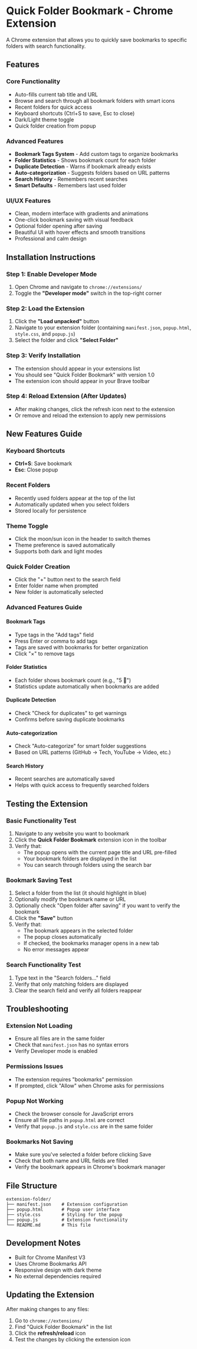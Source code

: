 # Quick Folder Bookmark - Chrome Extension

A Chrome extension that allows you to quickly save bookmarks to specific folders with search functionality.

## Features

### Core Functionality
- Auto-fills current tab title and URL
- Browse and search through all bookmark folders with smart icons
- Recent folders for quick access
- Keyboard shortcuts (Ctrl+S to save, Esc to close)
- Dark/Light theme toggle
- Quick folder creation from popup

### Advanced Features
- **Bookmark Tags System** - Add custom tags to organize bookmarks
- **Folder Statistics** - Shows bookmark count for each folder
- **Duplicate Detection** - Warns if bookmark already exists
- **Auto-categorization** - Suggests folders based on URL patterns
- **Search History** - Remembers recent searches
- **Smart Defaults** - Remembers last used folder

### UI/UX Features
- Clean, modern interface with gradients and animations
- One-click bookmark saving with visual feedback
- Optional folder opening after saving
- Beautiful UI with hover effects and smooth transitions
- Professional and calm design

## Installation Instructions

### Step 1: Enable Developer Mode
1. Open Chrome and navigate to `chrome://extensions/`
2. Toggle the **"Developer mode"** switch in the top-right corner

### Step 2: Load the Extension
1. Click the **"Load unpacked"** button
2. Navigate to your extension folder (containing `manifest.json`, `popup.html`, `style.css`, and `popup.js`)
3. Select the folder and click **"Select Folder"**

### Step 3: Verify Installation
- The extension should appear in your extensions list
- You should see "Quick Folder Bookmark" with version 1.0
- The extension icon should appear in your Brave toolbar

### Step 4: Reload Extension (After Updates)
- After making changes, click the refresh icon next to the extension
- Or remove and reload the extension to apply new permissions

## New Features Guide

### Keyboard Shortcuts
- **Ctrl+S**: Save bookmark
- **Esc**: Close popup

### Recent Folders
- Recently used folders appear at the top of the list
- Automatically updated when you select folders
- Stored locally for persistence

### Theme Toggle
- Click the moon/sun icon in the header to switch themes
- Theme preference is saved automatically
- Supports both dark and light modes

### Quick Folder Creation
- Click the "+" button next to the search field
- Enter folder name when prompted
- New folder is automatically selected

### Advanced Features Guide

#### Bookmark Tags
- Type tags in the "Add tags" field
- Press Enter or comma to add tags
- Tags are saved with bookmarks for better organization
- Click "×" to remove tags

#### Folder Statistics
- Each folder shows bookmark count (e.g., "5 📄")
- Statistics update automatically when bookmarks are added

#### Duplicate Detection
- Check "Check for duplicates" to get warnings
- Confirms before saving duplicate bookmarks

#### Auto-categorization
- Check "Auto-categorize" for smart folder suggestions
- Based on URL patterns (GitHub → Tech, YouTube → Video, etc.)

#### Search History
- Recent searches are automatically saved
- Helps with quick access to frequently searched folders

## Testing the Extension

### Basic Functionality Test
1. Navigate to any website you want to bookmark
2. Click the **Quick Folder Bookmark** extension icon in the toolbar
3. Verify that:
   - The popup opens with the current page title and URL pre-filled
   - Your bookmark folders are displayed in the list
   - You can search through folders using the search bar

### Bookmark Saving Test
1. Select a folder from the list (it should highlight in blue)
2. Optionally modify the bookmark name or URL
3. Optionally check "Open folder after saving" if you want to verify the bookmark
4. Click the **"Save"** button
5. Verify that:
   - The bookmark appears in the selected folder
   - The popup closes automatically
   - If checked, the bookmarks manager opens in a new tab
   - No error messages appear

### Search Functionality Test
1. Type text in the "Search folders..." field
2. Verify that only matching folders are displayed
3. Clear the search field and verify all folders reappear

## Troubleshooting

### Extension Not Loading
- Ensure all files are in the same folder
- Check that `manifest.json` has no syntax errors
- Verify Developer mode is enabled

### Permissions Issues
- The extension requires "bookmarks" permission
- If prompted, click "Allow" when Chrome asks for permissions

### Popup Not Working
- Check the browser console for JavaScript errors
- Ensure all file paths in `popup.html` are correct
- Verify that `popup.js` and `style.css` are in the same folder

### Bookmarks Not Saving
- Make sure you've selected a folder before clicking Save
- Check that both name and URL fields are filled
- Verify the bookmark appears in Chrome's bookmark manager

## File Structure

```
extension-folder/
├── manifest.json    # Extension configuration
├── popup.html       # Popup user interface
├── style.css        # Styling for the popup
├── popup.js         # Extension functionality
└── README.md        # This file
```

## Development Notes

- Built for Chrome Manifest V3
- Uses Chrome Bookmarks API
- Responsive design with dark theme
- No external dependencies required

## Updating the Extension

After making changes to any files:
1. Go to `chrome://extensions/`
2. Find "Quick Folder Bookmark" in the list
3. Click the **refresh/reload** icon
4. Test the changes by clicking the extension icon

